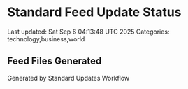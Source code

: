 # Standard Feed Update Status
Last updated: Sat Sep  6 04:13:48 UTC 2025
Categories: technology,business,world

## Feed Files Generated

Generated by Standard Updates Workflow
